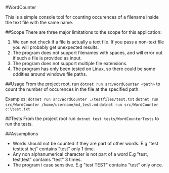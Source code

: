 #WordCounter

This is a simple console tool for counting occurences of a filename inside the text file with the same name.

##Scope
There are three major limitations to the scope for this application:
1. We can not check if a file is actually a text file. If you pass a non-text file you will probably get unexpected results.
2. The program does not support filenames with spaces, and will error out if such a file is provided as input.
3. The program does not support multiple file extensions.
4. The program has only been tested on Linux, so there could be some oddities around windows file paths.

##Usage
From the project root, run `dotnet run src/WordCounter <path>` to count the number of occurences in the file at the specified path.

Examples:
`dotnet run src/WordCounter ./testfiles/test.txt`
`dotnet run src/WordCounter /home/username/md_test.md`
`dotnet run src/WordCounter c:\test.txt`


##Tests
From the project root run `dotnet test tests/WordCounterTests` to run the tests.

##Assumptions
- Words should not be counted if they are part of other words.
  E.g "test testtest hej" contains "test" only 1 time.
- Any non alphanumerical character is not part of a word
  E.g "test, test,test" contains "test" 3 times.
- The program i case sensitive.
  E.g "test TEST" contains "test" only once.
